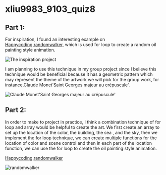 # xliu9983_9103_quiz8
## **Part 1:**
For inspiration, I found an interesting example on [Happycoding,randomwalker](https://happycoding.io/tutorials/p5js/animation/random-walker), which is used for loop to create a random oil painting style animation.

![The inspiration project](https://happycoding.io/tutorials/p5js/animation/images/random-walker-1.png)

I am planning to use this technique in my group project since I believe this technique would be beneficial because it has a geometric pattern which may represent the theme of the artwork we will pick for the group work, for instance,Claude Monet'Saint Georges majeur au crépuscule'.

![Claude Monet'Saint Georges majeur au crépuscule'](https://upload.wikimedia.org/wikipedia/commons/thumb/d/da/Claude_Monet%2C_Saint-Georges_majeur_au_cr%C3%A9puscule.jpg/1200px-Claude_Monet%2C_Saint-Georges_majeur_au_cr%C3%A9puscule.jpg)

## **Part 2:**
In order to make to project in practice, I think a combination technique of for loop and array would be helpful to create the art. We first create an array to set up the location of the color, the building, the sea , and the sky, then we implement the for loop technique, we can create multiple functions for the location of color and scene control and then in each part of the location function, we can use the for loop to create the oil painting style animation.

[Happycoding,randomwalker](https://youtu.be/m2lT4QojnGg)

![randomwalker](https://drive.google.com/file/d/1ig4ZLbhLAgsZ9i4uAYXbixn1rQMLulnX/view)
